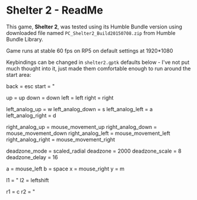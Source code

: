 # Shelter 2 - ReadMe

This game, **Shelter 2**, was tested using its Humble Bundle version using downloaded file named `PC_Shelter2_Build20150708.zip` from Humble Bundle Library.

Game runs at stable 60 fps on RP5 on default settings at 1920*1080

Keybindings can be changed in `shelter2.gptk` defaults below - I've not put much thought into it, just made them comfortable enough to run around the start area:

back = esc
start = \"

up = up
down = down
left = left
right = right

left_analog_up = w
left_analog_down = s
left_analog_left = a
left_analog_right = d

right_analog_up = mouse_movement_up
right_analog_down = mouse_movement_down
right_analog_left = mouse_movement_left
right_analog_right = mouse_movement_right

deadzone_mode = scaled_radial
deadzone = 2000
deadzone_scale = 8
deadzone_delay = 16

a = mouse_left
b = space
x = mouse_right
y = m

l1 = \"
l2 = leftshift

r1 = c
r2 = \"
